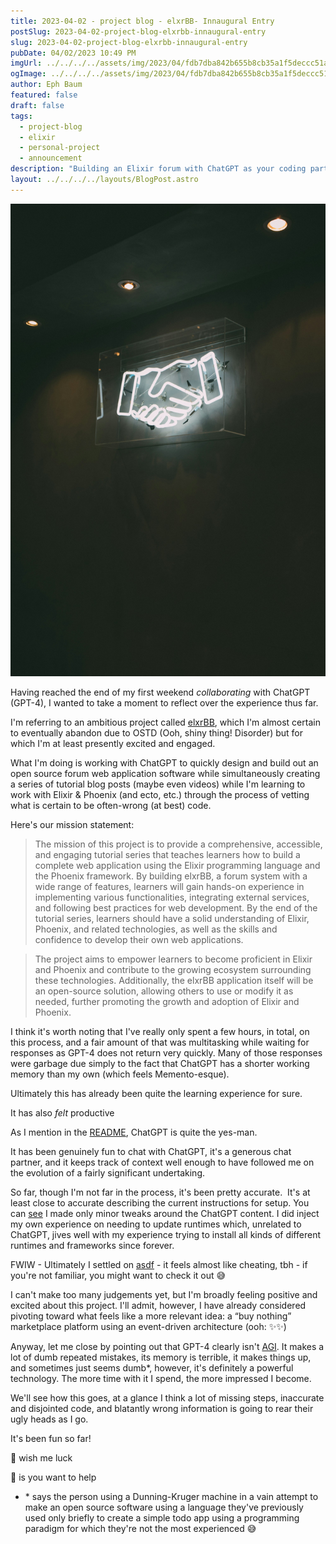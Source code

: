 ```yaml
---
title: 2023-04-02 - project blog - elxrBB- Innaugural Entry
postSlug: 2023-04-02-project-blog-elxrbb-innaugural-entry
slug: 2023-04-02-project-blog-elxrbb-innaugural-entry
pubDate: 04/02/2023 10:49 PM
imgUrl: ../../../../assets/img/2023/04/fdb7dba842b655b8cb35a1f5deccc51a3d2f3db7.jpeg
ogImage: ../../../../assets/img/2023/04/fdb7dba842b655b8cb35a1f5deccc51a3d2f3db7.jpeg
author: Eph Baum
featured: false
draft: false
tags:
  - project-blog
  - elixir
  - personal-project
  - announcement
description: "Building an Elixir forum with ChatGPT as your coding partner—what could go wrong? The inaugural entry of the elxrBB project chronicles the early days of AI-assisted development, complete with setup struggles, asdf discoveries, and the reality of working with GPT-4's limitations."
layout: ../../../../layouts/BlogPost.astro
---
```


![Featured Image](../../../../assets/img/2023/04/fdb7dba842b655b8cb35a1f5deccc51a3d2f3db7.jpeg)

Having reached the end of my first weekend _collaborating_ with ChatGPT (GPT-4), I wanted to take a moment to reflect over the experience thus far.

I'm referring to an ambitious project called [elxrBB](https://github.com/ephbaum/elxrBB-tutorial), which I'm almost certain to eventually abandon due to OSTD (Ooh, shiny thing! Disorder) but for which I'm at least presently excited and engaged.

What I'm doing is working with ChatGPT to quickly design and build out an open source forum web application software while simultaneously creating a series of tutorial blog posts (maybe even videos) while I'm learning to work with Elixir & Phoenix (and ecto, etc.) through the process of vetting what is certain to be often-wrong (at best) code.

Here's our mission statement:

> The mission of this project is to provide a comprehensive, accessible, and engaging tutorial series that teaches learners how to build a complete web application using the Elixir programming language and the Phoenix framework. By building elxrBB, a forum system with a wide range of features, learners will gain hands-on experience in implementing various functionalities, integrating external services, and following best practices for web development. By the end of the tutorial series, learners should have a solid understanding of Elixir, Phoenix, and related technologies, as well as the skills and confidence to develop their own web applications.

> The project aims to empower learners to become proficient in Elixir and Phoenix and contribute to the growing ecosystem surrounding these technologies. Additionally, the elxrBB application itself will be an open-source solution, allowing others to use or modify it as needed, further promoting the growth and adoption of Elixir and Phoenix.

I think it's worth noting that I've really only spent a few hours, in total, on this process, and a fair amount of that was multitasking while waiting for responses as GPT-4 does not return very quickly. Many of those responses were garbage due simply to the fact that ChatGPT has a shorter working memory than my own (which feels Memento-esque).

Ultimately this has already been quite the learning experience for sure.

It has also _felt_ productive

As I mention in the [README](https://github.com/ephbaum/elxrBB-tutorial/blob/main/README.md), ChatGPT is quite the yes-man.

It has been genuinely fun to chat with ChatGPT, it's a generous chat partner, and it keeps track of context well enough to have followed me on the evolution of a fairly significant undertaking.

So far, though I'm not far in the process, it's been pretty accurate.  It's at least close to accurate describing the current instructions for setup. You can [see](https://github.com/ephbaum/elxrBB-tutorial/commit/5ec645ba8a9b1fb12048854fd0669721e3a5ac58) I made only minor tweaks around the ChatGPT content. I did inject my own experience on needing to update runtimes which, unrelated to ChatGPT, jives well with my experience trying to install all kinds of different runtimes and frameworks since forever.

FWIW - Ultimately I settled on [asdf](https://asdf-vm.com/) - it feels almost like cheating, tbh - if you're not familiar, you might want to check it out 😅

I can't make too many judgements yet, but I'm broadly feeling positive and excited about this project. I'll admit, however, I have already considered pivoting toward what feels like a more relevant idea: a “buy nothing” marketplace platform using an event-driven architecture (ooh: ✨✨)

Anyway, let me close by pointing out that GPT-4 clearly isn't [AGI](https://en.m.wikipedia.org/wiki/Artificial_general_intelligence). It makes a lot of dumb repeated mistakes, its memory is terrible, it makes things up, and sometimes just seems dumb\*, however, it's definitely a powerful technology. The more time with it I spend, the more impressed I become.

We'll see how this goes, at a glance I think a lot of missing steps, inaccurate and disjointed code, and blatantly wrong information is going to rear their ugly heads as I go.

It's been fun so far!

🤞 wish me luck

🤙 is you want to help

* \* says the person using a Dunning-Kruger machine in a vain attempt to make an open source software using a language they've previously used only briefly to create a simple todo app using a programming paradigm for which they're not the most experienced 😅
